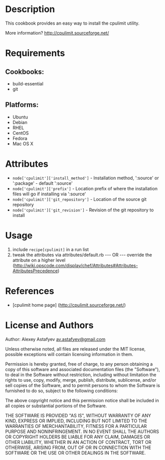 Description
===========

This cookbook provides an easy way to install the cpulimit utility.

More information?
http://cpulimit.sourceforge.net/

Requirements
============

## Cookbooks:

* build-essential
* git

## Platforms:

* Ubuntu
* Debian
* RHEL
* CentOS
* Fedora
* Mac OS X

Attributes
==========

* `node['cpulimit']['install_method']` - Installation method, ':source' or ':package' - default ':source'
* `node['cpulimit']['prefix']` - Location prefix of where the installation files will go if installing via ':source'
* `node['cpulimit']['git_repository']` - Location of the source git repository
* `node['cpulimit']['git_revision']` - Revision of the git repository to install

Usage
=====

1) include `recipe[cpulimit]` in a run list
2) tweak the attributes via attributes/default.rb
	--- OR ---
	override the attribute on a higher level (http://wiki.opscode.com/display/chef/Attributes#Attributes-AttributesPrecedence)

References
==========

* [cpulimit home page] (http://cpulimit.sourceforge.net/)

License and Authors
===================

Author: Alexey Astafyev <av.astafyev@gmail.com>

Unless otherwise noted, all files are released under the MIT license,
possible exceptions will contain licensing information in them.

Permission is hereby granted, free of charge, to any person obtaining a copy
of this software and associated documentation files (the "Software"), to deal
in the Software without restriction, including without limitation the rights
to use, copy, modify, merge, publish, distribute, sublicense, and/or sell
copies of the Software, and to permit persons to whom the Software is
furnished to do so, subject to the following conditions:

The above copyright notice and this permission notice shall be included in
all copies or substantial portions of the Software.

THE SOFTWARE IS PROVIDED "AS IS", WITHOUT WARRANTY OF ANY KIND, EXPRESS OR
IMPLIED, INCLUDING BUT NOT LIMITED TO THE WARRANTIES OF MERCHANTABILITY,
FITNESS FOR A PARTICULAR PURPOSE AND NONINFRINGEMENT. IN NO EVENT SHALL THE
AUTHORS OR COPYRIGHT HOLDERS BE LIABLE FOR ANY CLAIM, DAMAGES OR OTHER
LIABILITY, WHETHER IN AN ACTION OF CONTRACT, TORT OR OTHERWISE, ARISING FROM,
OUT OF OR IN CONNECTION WITH THE SOFTWARE OR THE USE OR OTHER DEALINGS IN
THE SOFTWARE.
